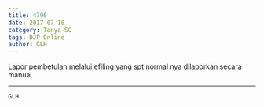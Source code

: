 ```yaml
---
title: 4796
date: 2017-07-18
category: Tanya-SC
tags: DJP Online
author: GLH
---
```


Lapor pembetulan melalui efiling yang spt normal nya dilaporkan secara manual

---



`GLH`
